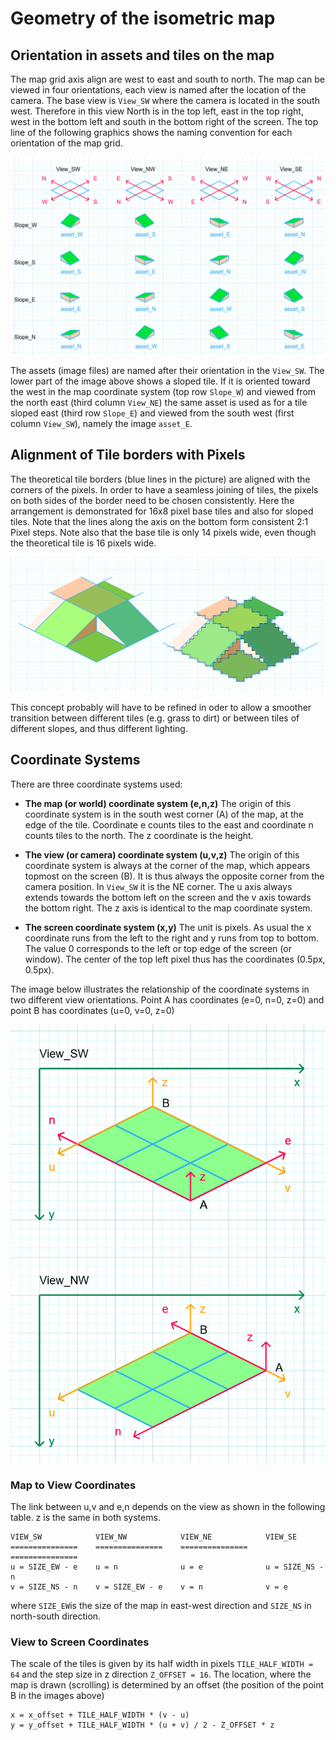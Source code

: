 # Geometry of the isometric map

## Orientation in assets and tiles on the map

The map grid axis align are west to east and south to north. The map can be viewed in four orientations, each view is named after the location of the camera.
The base view is `View_SW` where the camera is located in the south west. 
Therefore in this view North is in the top left, east in the top right, west in the bottom left and south in the bottom right of the screen.
The top line of the following graphics shows the naming convention for each orientation of the map grid.

![Orientations of views and assets](TileAndMapOrientation.png)

The assets (image files) are named after their orientation in the `View_SW`. The lower part of the image above shows a sloped tile. If it is oriented toward 
the west in the map coordinate system (top row `Slope_W`) and viewed from the north east (third column `View_NE`) the same asset is used as for a tile sloped 
east (third row `Slope_E`) and viewed from the south west (first column `View_SW`), namely the image `asset_E`.

## Alignment of Tile borders with Pixels

The theoretical tile borders (blue lines in the picture) are aligned with the corners of the pixels. In order to have a seamless joining of tiles, 
the pixels on both sides of the border need to be chosen consistently. Here the arrangement is demonstrated for 16x8 pixel base tiles and also for sloped tiles.
Note that the lines along the axis on the bottom form consistent 2:1 Pixel steps. Note also that the base tile is only 14 pixels wide, even though the theoretical 
tile is 16 pixels wide.

![Pixel Alignment](PixelAlignment.png)

This concept probably will have to be refined in oder to allow a smoother transition between different tiles (e.g. grass to dirt) or between tiles of
different slopes, and thus different lighting.

## Coordinate Systems

There are three coordinate systems used:

*  **The map (or world) coordinate system (e,n,z)** The origin of this coordinate system is in the south west corner (A) of the map, at the edge of the tile. 
   Coordinate e counts tiles to the east and coordinate n counts tiles to the north. The z coordinate is the height.
       
*  **The view (or camera) coordinate system (u,v,z)** The origin of this coordinate system is always at the corner of the map, which appears topmost on the screen (B).
   It is thus always the opposite corner from the camera position. In `View_SW` it is the NE corner.
   The u axis always extends towards the bottom left on the screen and the v axis towards the bottom right. The z axis is identical to the map coordinate system.
   
*  **The screen coordinate system (x,y)** The unit is pixels. As usual the x coordinate runs from the left to the right and y runs from top to bottom. 
   The value 0 corresponds to the left or top edge of the screen (or window). The center of the top left pixel thus has the coordinates (0.5px, 0.5px).

The image below illustrates the relationship of the coordinate systems in two different view orientations. 
Point A has coordinates (e=0, n=0, z=0) and point B has coordinates (u=0, v=0, z=0)

![Coordinate Systems](CoordinateSystems.png)

### Map to View Coordinates

The link between u,v and e,n depends on the view as shown in the following table. z is the same in both systems.
    
    VIEW_SW            VIEW_NW            VIEW_NE            VIEW_SE
    ===============    ===============    ===============    ===============
    u = SIZE_EW - e    u = n              u = e              u = SIZE_NS - n
    v = SIZE_NS - n    v = SIZE_EW - e    v = n              v = e
 
where `SIZE_EW`is the size of the map in east-west direction and `SIZE_NS` in north-south direction.
 
### View to Screen Coordinates

The scale of the tiles is given by its half width in pixels `TILE_HALF_WIDTH = 64` and the step size in z direction `Z_OFFSET = 16`.
The location, where the map is drawn (scrolling) is determined by an offset (the position of the point B in the images above)

    x = x_offset + TILE_HALF_WIDTH * (v - u)
    y = y_offset + TILE_HALF_WIDTH * (u + v) / 2 - Z_OFFSET * z



